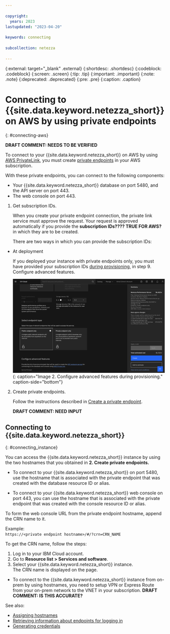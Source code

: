 ```yaml
---

copyright:
  years: 2023
lastupdated: "2023-04-20"

keywords: connecting

subcollection: netezza

---
```

{:external: target="_blank" .external}
{:shortdesc: .shortdesc}
{:codeblock: .codeblock}
{:screen: .screen}
{:tip: .tip}
{:important: .important}
{:note: .note}
{:deprecated: .deprecated}
{:pre: .pre}
{:caption: .caption}

# Connecting to {{site.data.keyword.netezza_short}} on AWS by using private endpoints
{: #connecting-aws}

**DRAFT COMMENT: NEEDS TO BE VERIFIED**

To connect to your {{site.data.keyword.netezza_short}} on AWS by using [AWS PrivateLink](https://docs.aws.amazon.com/vpc/latest/privatelink/what-is-privatelink.html), you must create [private endpoints](https://docs.aws.amazon.com/whitepapers/latest/aws-privatelink/what-are-vpc-endpoints.html) in your AWS subscription.

With these private endpoints, you can connect to the following components:

- Your {{site.data.keyword.netezza_short}} database on port 5480, and the API server on port 443.
- The web console on port 443.

1. Get subscription IDs.

   When you create your private endpoint connection, the private link service must approve the request. Your request is approved automatically if you provide the **subscription IDs???? TRUE FOR AWS?** in which they are to be created.

   There are two ways in which you can provide the subscription IDs:

- At deployment  
   
   If you deployed your instance with private endpoints only, you must have provided your subscription IDs [during provisioning](/docs/netezza?topic=netezza-getstarted), in step 9. Configure advanced features.

   ![Connecting to {{site.data.keyword.netezza_short}}](../images/aws_provisioning.png){: caption="Image 2. Configure advanced features during provisioning." caption-side="bottom"}   


2. Create private endpoints.

   Follow the instructions described in [Create a private endpoint](https://docs.aws.amazon.com/vpc/latest/privatelink/create-interface-endpoint.html).  

   **DRAFT COMMENT: NEED INPUT**

## Connecting to {{site.data.keyword.netezza_short}}
{: #connecting_instance}

You can access the {{site.data.keyword.netezza_short}} instance by using the two hostnames that you obtained in **2. Create private endpoints.**

- To connect to your {{site.data.keyword.netezza_short}} on port 5480, use the hostname that is associated with the private endpoint that was created with the database resource ID or alias.

- To connect to your {{site.data.keyword.netezza_short}} web console on port 443, you can use the hostname that is associated with the private endpoint that was created with the console resource ID or alias.  

To form the web console URL from the private endpoint hostname, append the CRN name to it.  

Example:  
`https://<private endpoint hostname>/#/?crn=CRN_NAME`  

To get the CRN name, follow the steps:

1. Log in to your IBM Cloud account.
1. Go to **Resource list > Services and software**.
1. Select your {{site.data.keyword.netezza_short}} instance.  
   The CRN name is displayed on the page.

- To connect to the {{site.data.keyword.netezza_short}} instance from on-prem by using hostnames, you need to setup VPN or Express Route from your on-prem network to the VNET in your subscription.
**DRAFT COMMENT: IS THIS ACCURATE?**

See also:
- [Assigning hostnames](/docs/netezza?topic=netezza-assing_hostnames)
- [Retrieving information about endpoints for logging in](/docs/netezza?topic=netezza-next-endpoints)
- [Generating credentials](/docs/netezza?topic=netezza-generate-credentials)